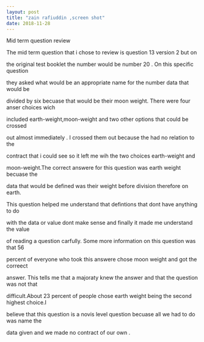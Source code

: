 ```yaml
---
layout: post
title: "zain rafiuddin ,screen shot"
date: 2018-11-28
---
```


Mid term question review


The mid term question that i chose to review is question 13 version 2 but on 

the original test booklet the number would be number 20 . On this specific question

they asked what would be an appropriate name for the number data that would be 

divided by six becuase that would be their moon weight. There were four anser choices wich 

included earth-weight,moon-weight and two other options that could be crossed 

out almost immediately . I crossed them out because the had no relation to the 

contract that i could see so it left me wih the two choices earth-weight and 

moon-weight.The correct answere for this question was earth weight becuase the

data that would be defined was their weight before division therefore on earth.

This question helped me understand that defintions that dont have anything to do 
 
with the data or value dont make sense and finally it made me understand the value

of reading a question carfully. Some more information on this question was that 56

percent of everyone who took this answere chose moon weight and got the correect 

answer. This tells me that a majoraty knew the answer and that the question was not that 

difficult.About 23 percent of people chose earth weight being the second highest choice.I

believe that this question is a novis level question becuase all we had to do was name the 

data given and we made no contract of our own .
